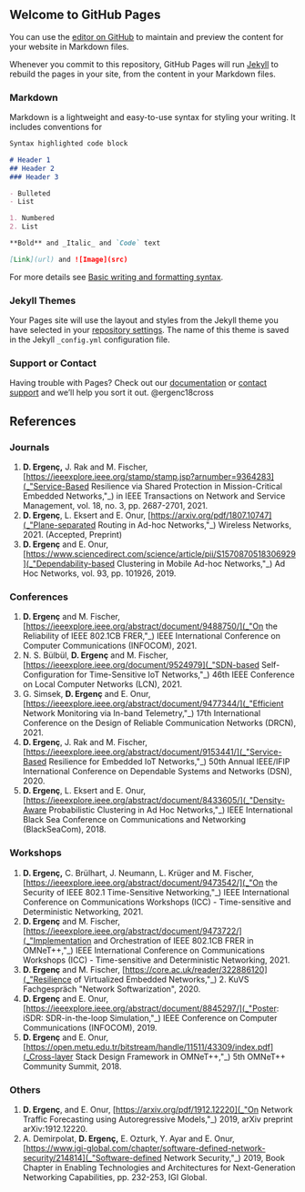 ## Welcome to GitHub Pages

You can use the [editor on GitHub](https://github.com/dergenc/cv/edit/gh-pages/index.md) to maintain and preview the content for your website in Markdown files.

Whenever you commit to this repository, GitHub Pages will run [Jekyll](https://jekyllrb.com/) to rebuild the pages in your site, from the content in your Markdown files.

### Markdown

Markdown is a lightweight and easy-to-use syntax for styling your writing. It includes conventions for

```markdown
Syntax highlighted code block

# Header 1
## Header 2
### Header 3

- Bulleted
- List

1. Numbered
2. List

**Bold** and _Italic_ and `Code` text

[Link](url) and ![Image](src)
```

For more details see [Basic writing and formatting syntax](https://docs.github.com/en/github/writing-on-github/getting-started-with-writing-and-formatting-on-github/basic-writing-and-formatting-syntax).

### Jekyll Themes

Your Pages site will use the layout and styles from the Jekyll theme you have selected in your [repository settings](https://github.com/dergenc/cv/settings/pages). The name of this theme is saved in the Jekyll `_config.yml` configuration file.

### Support or Contact

Having trouble with Pages? Check out our [documentation](https://docs.github.com/categories/github-pages-basics/) or [contact support](https://support.github.com/contact) and we’ll help you sort it out.
@ergenc18cross

## References

### Journals

1. **D. Ergenç,** J. Rak and M. Fischer, [https://ieeexplore.ieee.org/stamp/stamp.jsp?arnumber=9364283](_"Service-Based Resilience via Shared Protection in Mission-Critical Embedded Networks,"_) in IEEE Transactions on Network and Service Management, vol. 18, no. 3, pp. 2687-2701, 2021.
2. **D. Ergenç**, L. Eksert and E. Onur, [https://arxiv.org/pdf/1807.10747](_"Plane-separated Routing in Ad-hoc Networks,"_) Wireless Networks, 2021. (Accepted, Preprint)
3. **D. Ergenç** and E. Onur, [https://www.sciencedirect.com/science/article/pii/S1570870518306929](_"Dependability-based Clustering in Mobile Ad-hoc Networks,"_) Ad Hoc Networks, vol. 93, pp. 101926, 2019.

### Conferences

1. **D. Ergenç** and M. Fischer, [https://ieeexplore.ieee.org/abstract/document/9488750/](_"On the Reliability of IEEE 802.1CB FRER,"_) IEEE International Conference on Computer Communications (INFOCOM), 2021.
2. N. S. Bülbül, **D. Ergenç** and M. Fischer, [https://ieeexplore.ieee.org/document/9524979](_"SDN-based Self-Configuration for Time-Sensitive IoT Networks,"_) 46th IEEE Conference on Local Computer Networks (LCN), 2021.
3. G. Simsek, **D. Ergenç** and E. Onur, [https://ieeexplore.ieee.org/abstract/document/9477344/](_"Efficient Network Monitoring via In-band Telemetry,"_) 17th International Conference on the Design of Reliable Communication Networks (DRCN), 2021.
4. **D. Ergenç**, J. Rak and M. Fischer, [https://ieeexplore.ieee.org/abstract/document/9153441/](_"Service-Based Resilience for Embedded IoT Networks,"_) 50th Annual IEEE/IFIP International Conference on Dependable Systems and Networks (DSN), 2020.
5. **D. Ergenç**, L. Eksert and E. Onur, [https://ieeexplore.ieee.org/abstract/document/8433605/](_"Density-Aware Probabilistic Clustering in Ad Hoc Networks,"_) IEEE International Black Sea Conference on Communications and Networking (BlackSeaCom), 2018.

### Workshops

1. **D. Ergenç,** C. Brülhart, J. Neumann, L. Krüger and M. Fischer, [https://ieeexplore.ieee.org/abstract/document/9473542/](_"On the Security of IEEE 802.1 Time-Sensitive Networking,"_) IEEE International Conference on Communications Workshops (ICC) - Time-sensitive and Deterministic Networking, 2021.
2. **D. Ergenç** and M. Fischer, [https://ieeexplore.ieee.org/abstract/document/9473722/](_"Implementation and Orchestration of IEEE 802.1CB FRER in OMNeT++,"_) IEEE International Conference on Communications Workshops (ICC) - Time-sensitive and Deterministic Networking, 2021.
3. **D. Ergenç** and M. Fischer, [https://core.ac.uk/reader/322886120](_"Resilience of Virtualized Embedded Networks,"_) 2. KuVS Fachgespräch "Network Softwarization", 2020.
4. **D. Ergenç** and E. Onur, [https://ieeexplore.ieee.org/abstract/document/8845297/](_"Poster: iSDR: SDR-in-the-loop Simulation,"_) IEEE Conference on Computer Communications (INFOCOM), 2019.
5. **D. Ergenç** and E. Onur, [https://open.metu.edu.tr/bitstream/handle/11511/43309/index.pdf](_Cross-layer Stack Design Framework in OMNeT++,"_) 5th OMNeT++ Community Summit, 2018.

### Others

1. **D. Ergenç**, and E. Onur, [https://arxiv.org/pdf/1912.12220](_"On Network Traffic Forecasting using Autoregressive Models,"_) 2019, arXiv preprint arXiv:1912.12220.
2. A. Demirpolat, **D. Ergenç,** E. Ozturk, Y. Ayar and E. Onur, [https://www.igi-global.com/chapter/software-defined-network-security/214814](_"Software-defined Network Security,"_) 2019, Book Chapter in Enabling Technologies and Architectures for Next-Generation Networking Capabilities, pp. 232-253, IGI Global.

